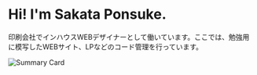 # Hi! I'm Sakata Ponsuke.
印刷会社でインハウスWEBデザイナーとして働いています。ここでは、勉強用に模写したWEBサイト、LPなどのコード管理を行っています。

![Summary Card](https://github-profile-summary-cards.vercel.app/api/cards/profile-details?sakataponsuke=sakataponsuke&theme=vue)
